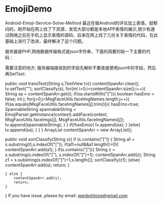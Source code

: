 EmojiDemo
=========
Android-Emoji-Service-Solve-Method
最近在做Android的评论加上表情，挺郁闷的，刚开始在网上找了下资源，发现大部分都是本地APP表情的展示,很少有通过网络之后在手机上显示表情的源码，后来在网上找了几份关于表情的代码，在此基础上进行了改进，最终解决了这个问题。

服务器是PHP,网络数据传输格式是json字符串，下面的简要的贴一下主要的代码：

需要注意的地方: 服务器端接收到的字段先解析不要直接使用json中的字段，然后再SetText:

public void transText(String s,TextView tv){
    contentSpanArr.clear();
    tv.setText("");
    sortClassify(s);
    for(int i=0;i<contentSpanArr.size();i++){
        String sa = contentSpanArr.get(i);
        if(sa.startsWith("[")){
            boolean hasEmo = false;
            int j;
            for(j=0;j<MsgFaceUtils.faceImgNames.length;j++){
                if(sa.equals(MsgFaceUtils.faceImgNames[j].trim())){
                    hasEmo=true;
                    SpannableString spannableString = EmojiParser.getInstance(context).addFace(context, MsgFaceUtils.faceImgs[j],
                            MsgFaceUtils.faceImgNames[j]);
                    tv.append(spannableString);
                }
            }
            if(!hasEmo){
                tv.append(sa);
            }
        }else{
            tv.append(sa);
        }
    }
}
ArrayList contentSpanArr = new ArrayList();

public void sortClassify(String s){
    if (s.contains("[")) {
        String a1 = s.substring(0,s.indexOf("["));
        if(a1!=null&&a1.length()>0){
            contentSpanArr.add(a1);
        }
        if(s.contains("]")){
            String z = s.substring(s.indexOf("["), s.indexOf("]")+1);
            contentSpanArr.add(z);
            String z1 = s.substring(s.indexOf("]")+1,s.length());
            sortClassify(z1);
        }else{
            contentSpanArr.add(s);
            return;
        }

    } else {
        contentSpanArr.add(s);
        return;
    }
}
If you have issue ,please by email: wenbohtone@gmail.com
